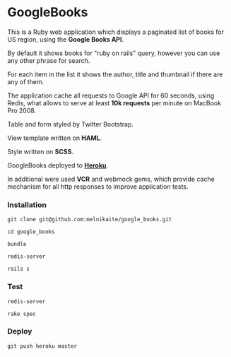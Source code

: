 # GoogleBooks

This is a Ruby web application which displays a paginated list of books for US region, using the **Google Books API**.

By default it shows books for "ruby on rails" query, however you can use any other phrase for search.

For each item in the list it shows the author, title and thumbnail if there are any of them.

The application cache all requests to Google API for 60 seconds, using Redis, what allows to serve at least **10k requests** per minute on MacBook Pro 2008.

Table and form styled by Twitter Bootstrap.

View template written on **HAML**.

Style written on **SCSS**.

GoogleBooks deployed to [**Heroku**](http://floating-fjord-3454.herokuapp.com/).

In additional were used **VCR** and webmock gems, which provide cache mechanism for all http responses to improve application tests.

### Installation

`git clone git@github.com:melnikaite/google_books.git`

`cd google_books`

`bundle`

`redis-server`

`rails s`

### Test

`redis-server`

`rake spec`

### Deploy

`git push heroku master`
